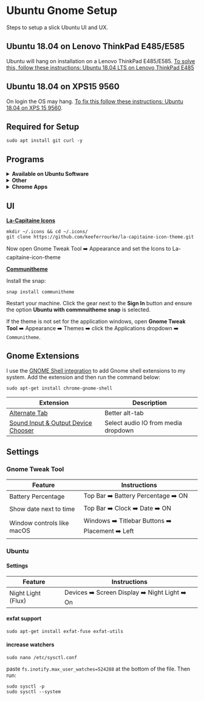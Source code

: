 # Ubuntu Gnome Setup

Steps to setup a slick Ubuntu UI and UX.

## Ubuntu 18.04 on Lenovo ThinkPad E485/E585

Ubuntu will hang on installation on a Lenovo ThinkPad E485/E585. [To solve this, follow these instructions: Ubuntu 18.04 LTS on Lenovo ThinkPad E485](https://medium.com/@jthegedus/ubuntu-18-04-lts-on-lenovo-thinkpad-e485-15e1d601473f)

## Ubuntu 18.04 on XPS15 9560

On login the OS may hang. [To fix this follow these instructions: Ubuntu 18.04 on XPS 15 9560](https://medium.com/@jthegedus/ubuntu-18-04-lts-on-a-dell-xps-db4dcee9a2f9).

## Required for Setup

```shell
sudo apt install git curl -y
```

## Programs

<details>
<summary><b>Available on Ubuntu Software</b></summary>

| App                                     | Description                                                                                                     |
| --------------------------------------- | --------------------------------------------------------------------------------------------------------------- |
| Discord                                 | All-in-one voice and text chat for gamers                                                                       |
| GitKraken                               | Git GUI. If downloaded from their website, run: `sudo apt install libgnome-keyring-common libgnome-keyring-dev` |
| [Gimp](https://www.gimp.org/)           | GNU Image Manipulation Program                                                                                  |
| GNOME Tweaks                            | Gnome GUI Tweaks                                                                                                |
| Signal                                  | Signal Private Messenger for Windows, Mac, and Linux                                                            |
| Slack                                   | Team communication and collaboration                                                                            |
| [Solaar](https://pwr.github.io/Solaar/) | Browse faster by blocking ads and trackers that violate your privacy and cost you time and money.               |
| [Synergy](https://symless.com/synergy)  | Share one mouse and keyboard between multiple computers                                                         |
| Sublime Text 3                          | Code Editor                                                                                                     |
| VLC                                     | Media player                                                                                                    |
| VSCode                                  | Code Editor                                                                                                     |

</details>

<details>
<summary><b>Other</b></summary>

| App                                                                                    | Description                                                  |
| -------------------------------------------------------------------------------------- | ------------------------------------------------------------ |
| [Chrome](https://www.google.com.au/chrome/browser/desktop/index.html)                  | Google's web browser                                         |
| [Etcher](https://etcher.io)                                                            | Flash OS images to SD cards & USB drives, safely and easily. |
| [Private Internet Access](https://www.privateinternetaccess.com/pages/client-support/) | VPN                                                          |
| [Vivaldi](https://vivaldi.com/download/)                                               | Fast, customisable web browser                               |

</details>

<details>
<summary><b>Chrome Apps</b></summary>

| App                                                                                                               | Description                                |
| ----------------------------------------------------------------------------------------------------------------- | ------------------------------------------ |
| [Authy](https://chrome.google.com/webstore/detail/authy/gaedmjdfmmahhbjefcbgaolhhanlaolb?hl=en)                   | Single 2FA app running on all your devices |
| [Kindle](https://chrome.google.com/webstore/detail/kindle-cloud-reader/icdipabjmbhpdkjaihfjoikhjjeneebd?hl=en-US) | Read your Kindle titles anywhere           |

</details>

## UI

**[La-Capitaine Icons](https://github.com/keeferrourke/la-capitaine-icon-theme#preview)**

```shell
mkdir ~/.icons && cd ~/.icons/
git clone https://github.com/keeferrourke/la-capitaine-icon-theme.git
```

Now open Gnome Tweak Tool :arrow_right: Appearance and set the Icons to La-capitaine-icon-theme

**[Communitheme](https://github.com/ubuntu/yaru#testing-yarucommunitheme-snap-on-ubuntu-1804-bionic-beaver)**

Install the snap:

```shell
snap install communitheme
```

Restart your machine. Click the gear next to the **Sign In** button and ensure the option **Ubuntu with commnuitheme snap** is selected.

If the theme is not set for the application windows, open **Gnome Tweak Tool** :arrow_right: Appearance :arrow_right: Themes :arrow_right: click the Applications dropdown :arrow_right: `Communitheme`.

## Gnome Extensions

I use the [GNOME Shell integration](https://chrome.google.com/webstore/detail/gnome-shell-integration/gphhapmejobijbbhgpjhcjognlahblep?hl=en) to add Gnome shell extensions to my system. Add the extension and then run the command below:

```shell
sudo apt-get install chrome-gnome-shell
```

| Extension                                                                                                      | Description                         |
| -------------------------------------------------------------------------------------------------------------- | ----------------------------------- |
| [Alternate Tab](https://extensions.gnome.org/extension/15/alternatetab/)                                       | Better alt-tab                      |
| [Sound Input & Output Device Chooser](https://extensions.gnome.org/extension/906/sound-output-device-chooser/) | Select audio IO from media dropdown |

## Settings

### Gnome Tweak Tool

| Feature                    | Instructions                                                                      |
| -------------------------- | --------------------------------------------------------------------------------- |
| Battery Percentage         | Top Bar :arrow_right: Battery Percentage :arrow_right: ON                         |
| Show date next to time     | Top Bar :arrow_right: Clock :arrow_right: Date :arrow_right: ON                   |
| Window controls like macOS | Windows :arrow_right: Titlebar Buttons :arrow_right: Placement :arrow_right: Left |

### Ubuntu

#### Settings

| Feature            | Instructions                                                                    |
| ------------------ | ------------------------------------------------------------------------------- |
| Night Light (Flux) | Devices :arrow_right: Screen Display :arrow_right: Night Light :arrow_right: On |

#### exfat support

```shell
sudo apt-get install exfat-fuse exfat-utils
```

#### increase watchers

```shell
sudo nano /etc/sysctl.conf
```

paste `fs.inotify.max_user_watches=524288` at the bottom of the file. Then run:

```shell
sudo sysctl -p
sudo sysctl --system
```
